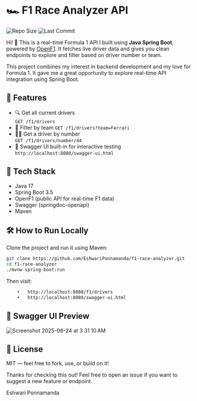 # 🏎️ F1 Race Analyzer API

![Repo Size](https://img.shields.io/github/repo-size/EshwariPonnamanda/F1-RaceAnalyzer)
![Last Commit](https://img.shields.io/github/last-commit/EshwariPonnamanda/F1-RaceAnalyzer)

Hi! 👋 This is a real-time Formula 1 API I built using **Java Spring Boot**, powered by [OpenF1](https://openf1.org). It fetches live driver data and gives you clean endpoints to explore and filter based on driver number or team.

This project combines my interest in backend development and my love for Formula 1. It gave me a great opportunity to explore real-time API integration using Spring Boot.


## 🚀 Features
- 🔍 Get all current drivers  
  `GET /f1/drivers`
- 🏁 Filter by team 
  `GET /f1/drivers?team=Ferrari`
- 🧑‍✈️ Get a driver by number  
  `GET /f1/drivers/number/44`
- 📘 Swagger UI built-in for interactive testing  
  `http://localhost:8080/swagger-ui.html`


## 🧰 Tech Stack
- Java 17  
- Spring Boot 3.5  
- OpenF1 (public API for real-time F1 data)  
- Swagger (springdoc-openapi)  
- Maven


## 🛠️ How to Run Locally
Clone the project and run it using Maven:
```bash
git clone https://github.com/EshwariPonnamanda/f1-race-analyzer.git
cd f1-race-analyzer
./mvnw spring-boot:run
```

Then visit:

```bash
	•	http://localhost:8080/f1/drivers
	•	http://localhost:8080/swagger-ui.html
```

## 📸 Swagger UI Preview
![Screenshot 2025-06-24 at 3 31 10 AM](https://github.com/user-attachments/assets/8d58b963-0b3a-46c3-9998-bec89d6d80ca)


## 📄 License
MIT — feel free to fork, use, or build on it!

Thanks for checking this out! Feel free to open an issue if you want to suggest a new feature or endpoint.

Eshwari Ponnamanda





